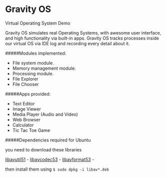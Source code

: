 # Gravity OS

Virtual Operating System Demo

Gravity OS simulates real Operating Systems, with awesome user interface, and high functionality via built-in apps.
Gravity OS tracks processes inside our virtual OS via IDE log and recording every detail about it.

#####Modules implemented:
- File system module.
- Memory management module.
- Processing module.
- File Explorer
- File Chooser

#####Apps provided:
- Text Editor 
- Image Viewer
- Media Player (Audio and Video)
- Web Browser
- Calculator
- Tic Tac Toe Game


#####Dependencies required for Ubuntu

you need to download these libraries

[libavutil51](http://security.ubuntu.com/ubuntu/pool/main/liba/libav/libavutil51_0.8.17-0ubuntu0.12.04.1_amd64.deb) - 
[libavcodec53](http://security.ubuntu.com/ubuntu/pool/main/liba/libav/libavcodec53_0.8.17-0ubuntu0.12.04.1_amd64.deb) - 
[libavformat53](http://security.ubuntu.com/ubuntu/pool/main/liba/libav/libavformat53_0.8.17-0ubuntu0.12.04.1_amd64.deb) -

then install them using `$ sudo dpkg -i libav*.deb`
